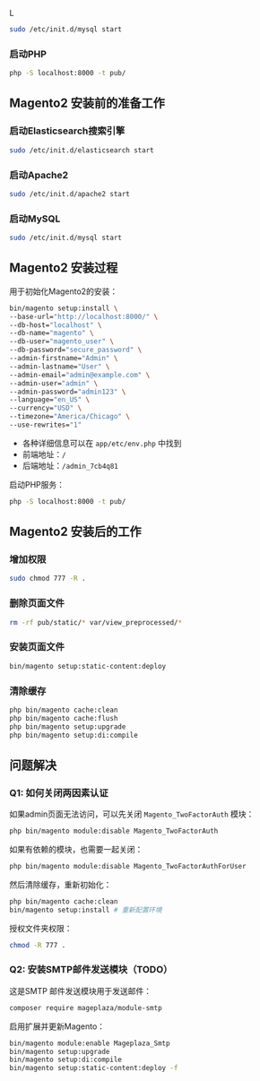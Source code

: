 L
```bash
sudo /etc/init.d/mysql start
```

### 启动PHP
```bash
php -S localhost:8000 -t pub/
```

## Magento2 安装前的准备工作

### 启动Elasticsearch搜索引擎
```bash
sudo /etc/init.d/elasticsearch start
```

### 启动Apache2
```bash
sudo /etc/init.d/apache2 start
```

### 启动MySQL
```bash
sudo /etc/init.d/mysql start
```

## Magento2 安装过程

用于初始化Magento2的安装：

```bash
bin/magento setup:install \
--base-url="http://localhost:8000/" \
--db-host="localhost" \
--db-name="magento" \
--db-user="magento_user" \
--db-password="secure_password" \
--admin-firstname="Admin" \
--admin-lastname="User" \
--admin-email="admin@example.com" \
--admin-user="admin" \
--admin-password="admin123" \
--language="en_US" \
--currency="USD" \
--timezone="America/Chicago" \
--use-rewrites="1"
```

- 各种详细信息可以在 `app/etc/env.php` 中找到
- 前端地址：`/`
- 后端地址：`/admin_7cb4q81`

启动PHP服务：
```bash
php -S localhost:8000 -t pub/
```

## Magento2 安装后的工作

### 增加权限
```bash
sudo chmod 777 -R .
```

### 删除页面文件
```bash
rm -rf pub/static/* var/view_preprocessed/*
```

### 安装页面文件
```bash
bin/magento setup:static-content:deploy
```

### 清除缓存
```bash
php bin/magento cache:clean
php bin/magento cache:flush
php bin/magento setup:upgrade
php bin/magento setup:di:compile
```

## 问题解决

### Q1: 如何关闭两因素认证

如果admin页面无法访问，可以先关闭 `Magento_TwoFactorAuth` 模块：

```bash
php bin/magento module:disable Magento_TwoFactorAuth
```

如果有依赖的模块，也需要一起关闭：

```bash
php bin/magento module:disable Magento_TwoFactorAuthForUser
```

然后清除缓存，重新初始化：

```bash
php bin/magento cache:clean
bin/magento setup:install # 重新配置环境
```

授权文件夹权限：

```bash
chmod -R 777 .
```

### Q2: 安装SMTP邮件发送模块（TODO）

这是SMTP 邮件发送模块用于发送邮件：

```bash
composer require mageplaza/module-smtp
```

启用扩展并更新Magento：

```bash
bin/magento module:enable Mageplaza_Smtp
bin/magento setup:upgrade
bin/magento setup:di:compile
bin/magento setup:static-content:deploy -f
```

